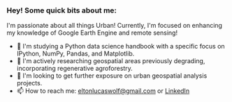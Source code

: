 ### Hey! Some quick bits about me:

I'm passionate about all things Urban! Currently, I'm focused on enhancing my knowledge of Google Earth Engine and remote sensing!

- 🌱 I'm studying a Python data science handbook with a specific focus on IPython, NumPy, Pandas, and Matplotlib.
- 🔭 I'm actively researching geospatial areas previously degrading, incorporating regenerative agroforestry.
- 👯 I'm looking to get further exposure on urban geospatial analysis projects.
- 📫 How to reach me: eltonlucaswolf@gmail.com or [LinkedIn](https://www.linkedin.com/in/elton-wolf)
